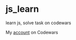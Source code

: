 # js_learn
learn js, solve task on codewars

My [account](http://www.codewars.com/users/player_one) on Codewars 
